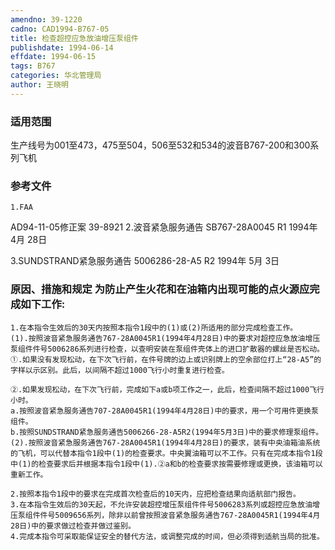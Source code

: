 ```yaml
---
amendno: 39-1220
cadno: CAD1994-B767-05
title: 检查超控应急放油增压泵组件
publishdate: 1994-06-14
effdate: 1994-06-15
tags: B767
categories: 华北管理局
author: 王晓明
---
```


### 适用范围 
生产线号为001至473，475至504，506至532和534的波音B767-200和300系列飞机

<!--more-->
### 参考文件
    1.FAA 
AD94-11-05修正案 39-8921 
    2.波音紧急服务通告 SB767-28A0045 R1 1994年 4月 28日

 3.SUNDSTRAND紧急服务通告 5006286-28-A5 R2 1994年 5月 3日

### 原因、措施和规定 为防止产生火花和在油箱内出现可能的点火源应完成如下工作: 
    1.在本指令生效后的30天内按照本指令1段中的(1)或(2)所适用的部分完成检查工作。 
    (1).按照波音紧急服务通告767-28A0045R1(1994年4月28日)中的要求对超控应急放油增压泵组件件号5006286系列进行检查，以查明安装在泵组件壳体上的进口扩散器的螺丝是否松动。 
    ①.如果没有发现松动，在下次飞行前，在件号牌的边上或识别牌上的空余部位打上“28-A5”的字样以示区别。此后，以间隔不超过1000飞行小时重复进行检查。 
  
    ②.如果发现松动，在下次飞行前，完成如下a或b项工作之一，此后，检查间隔不超过1000飞行小时。 
    a.按照波音紧急服务通告707-28A0045R1(1994年4月28日)中的要求，用一个可用件更换泵组件。 
    b.按照SUNDSTRAND紧急服务通告5006266-28-A5R2(1994年5月3日)中的要求修理泵组件。 
    (2).按照波音紧急服务通告767-28A0045R1(1994年4月28日)的要求，装有中央油箱油系统的飞机，可以代替本指令1段中(1)的检查要求。中央翼油箱可以不工作。只有在完成本指令1段中(1)的检查要求后并根据本指令1段中(1).②a和b的检查要求按需要修理或更换，该油箱可以重新工作。 

    2.按照本指令1段中的要求在完成首次检查后的10天内，应把检查结果向适航部门报告。 
    3.在本指令生效后的30天起，不允许安装超控增压泵组件件号5006283系列或超控应急放油增压泵组件件号5009656系列，除非以前曾按照波音紧急服务通告767-28A0045R1(1994年4月28日)中的要求做过检查并做过鉴别。 
    4.完成本指令可采取能保证安全的替代方法，或调整完成的时间，但必须得到适航当局的批准。

